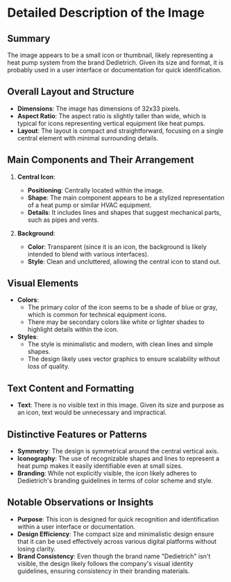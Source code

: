 # Detailed Description of the Image

## Summary
The image appears to be a small icon or thumbnail, likely representing a heat pump system from the brand Dedietrich. Given its size and format, it is probably used in a user interface or documentation for quick identification.

## Overall Layout and Structure
- **Dimensions**: The image has dimensions of 32x33 pixels.
- **Aspect Ratio**: The aspect ratio is slightly taller than wide, which is typical for icons representing vertical equipment like heat pumps.
- **Layout**: The layout is compact and straightforward, focusing on a single central element with minimal surrounding details.

## Main Components and Their Arrangement
1. **Central Icon**:
   - **Positioning**: Centrally located within the image.
   - **Shape**: The main component appears to be a stylized representation of a heat pump or similar HVAC equipment.
   - **Details**: It includes lines and shapes that suggest mechanical parts, such as pipes and vents.

2. **Background**:
   - **Color**: Transparent (since it is an icon, the background is likely intended to blend with various interfaces).
   - **Style**: Clean and uncluttered, allowing the central icon to stand out.

## Visual Elements
- **Colors**:
  - The primary color of the icon seems to be a shade of blue or gray, which is common for technical equipment icons.
  - There may be secondary colors like white or lighter shades to highlight details within the icon.
- **Styles**:
  - The style is minimalistic and modern, with clean lines and simple shapes.
  - The design likely uses vector graphics to ensure scalability without loss of quality.

## Text Content and Formatting
- **Text**: There is no visible text in this image. Given its size and purpose as an icon, text would be unnecessary and impractical.

## Distinctive Features or Patterns
- **Symmetry**: The design is symmetrical around the central vertical axis.
- **Iconography**: The use of recognizable shapes and lines to represent a heat pump makes it easily identifiable even at small sizes.
- **Branding**: While not explicitly visible, the icon likely adheres to Dedietrich's branding guidelines in terms of color scheme and style.

## Notable Observations or Insights
- **Purpose**: This icon is designed for quick recognition and identification within a user interface or documentation.
- **Design Efficiency**: The compact size and minimalistic design ensure that it can be used effectively across various digital platforms without losing clarity.
- **Brand Consistency**: Even though the brand name "Dedietrich" isn't visible, the design likely follows the company's visual identity guidelines, ensuring consistency in their branding materials.